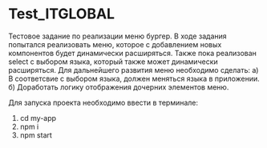 # Test_ITGLOBAL
Тестовое задание по реализации меню бургер.
В ходе задания попытался реализовать меню, которое с добавлением новых компонентов будет динамически расширяться.
Также пока реализован select с выбором языка, который также может динамически расширяться.
Для дальнейшего развития меню необходимо сделать: 
а) В соответсвие с выбором языка, должен меняться языка в приложении.
б) Доработать логику отображения дочерних элементов меню.

Для запуска проекта необходимо ввести в терминале: 
1) cd my-app
2) npm i
3) npm start
